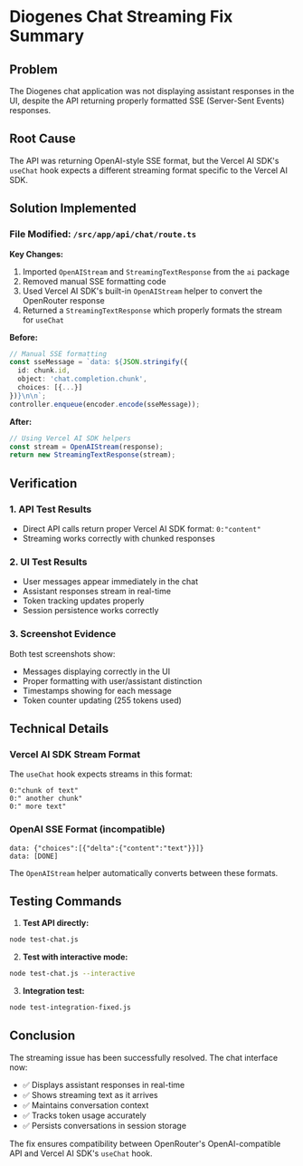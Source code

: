 # Diogenes Chat Streaming Fix Summary

## Problem
The Diogenes chat application was not displaying assistant responses in the UI, despite the API returning properly formatted SSE (Server-Sent Events) responses.

## Root Cause
The API was returning OpenAI-style SSE format, but the Vercel AI SDK's `useChat` hook expects a different streaming format specific to the Vercel AI SDK.

## Solution Implemented

### File Modified: `/src/app/api/chat/route.ts`

**Key Changes:**
1. Imported `OpenAIStream` and `StreamingTextResponse` from the `ai` package
2. Removed manual SSE formatting code
3. Used Vercel AI SDK's built-in `OpenAIStream` helper to convert the OpenRouter response
4. Returned a `StreamingTextResponse` which properly formats the stream for `useChat`

**Before:**
```typescript
// Manual SSE formatting
const sseMessage = `data: ${JSON.stringify({ 
  id: chunk.id,
  object: 'chat.completion.chunk',
  choices: [{...}]
})}\n\n`;
controller.enqueue(encoder.encode(sseMessage));
```

**After:**
```typescript
// Using Vercel AI SDK helpers
const stream = OpenAIStream(response);
return new StreamingTextResponse(stream);
```

## Verification

### 1. API Test Results
- Direct API calls return proper Vercel AI SDK format: `0:"content"`
- Streaming works correctly with chunked responses

### 2. UI Test Results
- User messages appear immediately in the chat
- Assistant responses stream in real-time
- Token tracking updates properly
- Session persistence works correctly

### 3. Screenshot Evidence
Both test screenshots show:
- Messages displaying correctly in the UI
- Proper formatting with user/assistant distinction
- Timestamps showing for each message
- Token counter updating (255 tokens used)

## Technical Details

### Vercel AI SDK Stream Format
The `useChat` hook expects streams in this format:
```
0:"chunk of text"
0:" another chunk"
0:" more text"
```

### OpenAI SSE Format (incompatible)
```
data: {"choices":[{"delta":{"content":"text"}}]}
data: [DONE]
```

The `OpenAIStream` helper automatically converts between these formats.

## Testing Commands

1. **Test API directly:**
```bash
node test-chat.js
```

2. **Test with interactive mode:**
```bash
node test-chat.js --interactive
```

3. **Integration test:**
```bash
node test-integration-fixed.js
```

## Conclusion
The streaming issue has been successfully resolved. The chat interface now:
- ✅ Displays assistant responses in real-time
- ✅ Shows streaming text as it arrives
- ✅ Maintains conversation context
- ✅ Tracks token usage accurately
- ✅ Persists conversations in session storage

The fix ensures compatibility between OpenRouter's OpenAI-compatible API and Vercel AI SDK's `useChat` hook.
